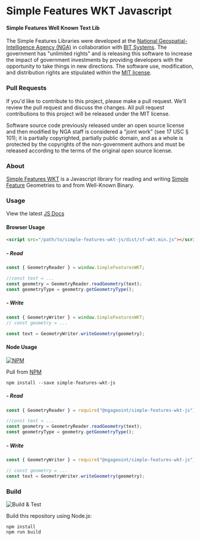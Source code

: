 # Simple Features WKT Javascript

#### Simple Features Well Known Text Lib ####

The Simple Features Libraries were developed at the [National Geospatial-Intelligence Agency (NGA)](http://www.nga.mil/) in collaboration with [BIT Systems](https://www.caci.com/bit-systems/). The government has "unlimited rights" and is releasing this software to increase the impact of government investments by providing developers with the opportunity to take things in new directions. The software use, modification, and distribution rights are stipulated within the [MIT license](http://choosealicense.com/licenses/mit/).

### Pull Requests ###
If you'd like to contribute to this project, please make a pull request. We'll review the pull request and discuss the changes. All pull request contributions to this project will be released under the MIT license.

Software source code previously released under an open source license and then modified by NGA staff is considered a "joint work" (see 17 USC § 101); it is partially copyrighted, partially public domain, and as a whole is protected by the copyrights of the non-government authors and must be released according to the terms of the original open source license.

### About ###

[Simple Features WKT](http://ngageoint.github.io/simple-features-wkt-js/) is a Javascript library for reading and writing [Simple Feature](https://github.com/ngageoint/simple-features-js) Geometries to and from Well-Known Binary.


### Usage ###

View the latest [JS Docs](http://ngageoint.github.io/simple-features-wkt-js)


#### Browser Usage ####
```html
<script src="/path/to/simple-features-wkt-js/dist/sf-wkt.min.js"></script>
```
##### - Read
```javascript
const { GeometryReader } = window.SimpleFeaturesWKT;

//const text = ...
const geometry = GeometryReader.readGeometry(text);
const geometryType = geometry.getGeometryType();
```
##### - Write
```javascript
const { GeometryWriter } = window.SimpleFeaturesWKT;
// const geometry = ...

const text = GeometryWriter.writeGeometry(geometry);
```

#### Node Usage ####
[![NPM](https://img.shields.io/npm/v/@ngageoint/simple-features-wkt-js.svg)](https://www.npmjs.com/package/@ngageoint/simple-features-wkt-js)

Pull from [NPM](https://www.npmjs.com/package/@ngageoint/simple-features-wkt-js)

```install
npm install --save simple-features-wkt-js
```
##### - Read
```javascript
const { GeometryReader } = require("@ngageoint/simple-features-wkt-js");

//const text = ...
const geometry = GeometryReader.readGeometry(text);
const geometryType = geometry.getGeometryType();
```
##### - Write
```javascript
const { GeometryWriter } = require("@ngageoint/simple-features-wkt-js");

// const geometry = ...
const text = GeometryWriter.writeGeometry(geometry);
```

### Build ###

![Build & Test](https://github.com/ngageoint/simple-features-wkt-js/actions/workflows/run-tests.yml/badge.svg)

Build this repository using Node.js:
   
    npm install
    npm run build
